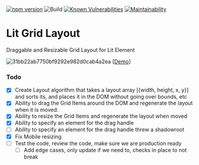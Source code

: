 [![npm version](https://badge.fury.io/js/lit-grid-layout.svg)](https://badge.fury.io/js/lit-grid-layout) ![Build](https://github.com/zsarnett/Lit-Grid-Layout/workflows/Build/badge.svg) [![Known Vulnerabilities](https://snyk.io/test/github/zsarnett/Lit-Grid-Layout/badge.svg?targetFile=package.json)](https://snyk.io/test/github/zsarnett/Lit-Grid-Layout?targetFile=package.json)
[![Maintainability](https://api.codeclimate.com/v1/badges/0a099815e11e9780102d/maintainability)](https://codeclimate.com/github/zsarnett/Lit-Grid-Layout/maintainability)

# Lit Grid Layout

Draggable and Resizable Grid Layout for Lit Element

![31bb22ab7750bf9292e982d0cab4a2ea](https://user-images.githubusercontent.com/18730868/88720705-e7512180-d0ea-11ea-9437-5269c2017920.gif)
[[Demo](https://lit-grid-layout.netlify.app/)]

### Todo

- [x] Create Layout algorithm that takes a layout array [{width, height, x, y}] and sorts its, and places it in the DOM without going over bounds, etc
- [x] Ability to drag the Grid Items around the DOM and regenerate the layout when it is moved.
- [x] Ability to resize the Grid Items and regenerate the layout when moved
- [x] Ability to specify an element for the drag handle
- [ ] Ability to specify an element for the drag handle threw a shadowroot
- [x] Fix Mobile resizing
- [ ] Test the code, review the code, make sure we are production ready
  - [ ] Add edge cases, only update if we need to, checks in place to not break
